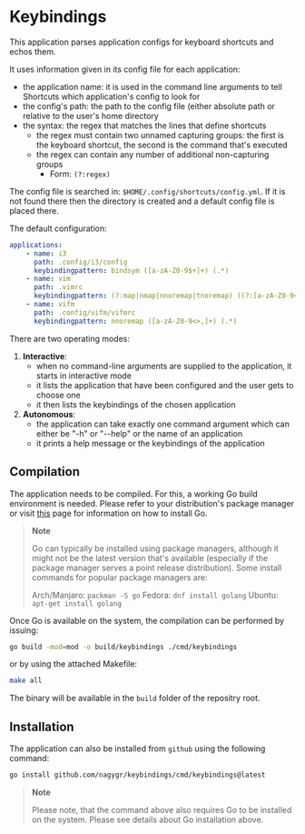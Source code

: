 # Keybindings

This application parses application configs for keyboard shortcuts and echos them.

It uses information given in its config file for each application:

- the application name: it is used in the command line arguments to tell Shortcuts
	which application's config to look for
- the config's path: the path to the config file (either absolute path
	or relative to the user's home directory
- the syntax: the regex that matches the lines that define shortcuts
	- the regex must contain two unnamed capturing groups: the first is the keyboard
		shortcut, the second is the command that's executed
	- the regex can contain any number of additional non-capturing groups
		- Form: `(?:regex)`

The config file is searched in: `$HOME/.config/shortcuts/config.yml`.
If it is not found there then the directory is created and a default config
file is placed there.

The default configuration:

```yaml
applications:
    - name: i3
      path: .config/i3/config
      keybindingpattern: bindsym ([a-zA-Z0-9$+]+) (.*)
    - name: vim
      path: .vimrc
      keybindingpattern: (?:map|nmap|nnoremap|tnoremap) ((?:[a-zA-Z0-9<>]|\\p{Punct})+) (.*)
    - name: vifm
      path: .config/vifm/vifmrc
      keybindingpattern: nnoremap ([a-zA-Z0-9<>,]+) (.*)
```

There are two operating modes:

1.	**Interactive**:
	-	when no command-line arguments are supplied to the application, it
		starts in interactive mode
	-	it lists the application that have been configured and the user gets to
		choose one
	-	it then lists the keybindings of the chosen application
2.	**Autonomous**:
	-	the application can take exactly one command argument which can either
		be "-h" or "--help" or the name of an application
	-	it prints a help message or the keybindings of the application

## Compilation

The application needs to be compiled. For this, a working Go build environment
is needed. Please refer to your distribution's package manager or visit
[this][1] page for information on how to install Go.

>	**Note**
>
>	Go can typically be installed using package managers, although it might not
>	be the latest version that's available (especially if the package manager
>	serves a point release distribution). Some install commands for popular
>	package managers are:
>
>	Arch/Manjaro: `packman -S go`
>	Fedora: `dnf install golang`
>	Ubuntu: `apt-get install golang`

Once Go is available on the system, the compilation can be performed by
issuing:

```bash
go build -mod=mod -o build/keybindings ./cmd/keybindings
```

or by using the attached Makefile:

```bash
make all
```

The binary will be available in the `build` folder of the repositry root.

## Installation

The application can also be installed from `github` using the following
command:

```bash
go install github.com/nagygr/keybindings/cmd/keybindings@latest
```

>	**Note**
>
>	Please note, that the command above also requires Go to be installed on the
>	system. Please see details about Go installation above.

[1]: https://go.dev/doc/install

